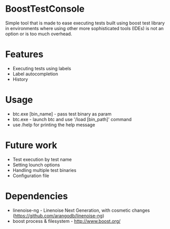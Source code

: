 # BoostTestConsole

Simple tool that is made to ease executing tests built using boost test library in environments where using other more sophisticated tools (IDEs) is not an option or is too much overhead.

# Features

* Executing tests using labels
* Label autocompletion
* History

# Usage 

 * btc.exe [bin_name] - pass test binary as param
 * btc.exe - launch btc and use '/load [bin_path]' command
 * use /help for printing the help message

# Future work

* Test execution by test name
* Setting lounch options
* Handling multiple test binaries
* Configuration file

# Dependencies

* linenoise-ng - Linenoise Next Generation, with cosmetic changes (https://github.com/arangodb/linenoise-ng)
* boost process & filesystem - http://www.boost.org/

